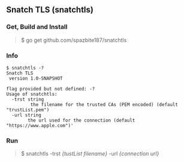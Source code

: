 ## Snatch TLS (snatchtls)

### Get, Build and Install
> $ go get github.com/spazbite187/snatchtls

### Info
```
$ snatchtls -?
Snatch TLS
 version 1.0-SNAPSHOT

flag provided but not defined: -?
Usage of snatchtls:
  -trst string
    	 the filename for the trusted CAs (PEM encoded) (default "trustList.pem")
  -url string
    	the url used for the connection (default "https://www.apple.com")'
```
### Run
> $ snatchtls -trst *{tustList filename}* -url *{connection url}*
